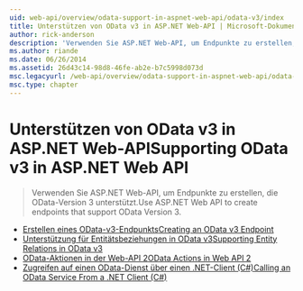 ```yaml
---
uid: web-api/overview/odata-support-in-aspnet-web-api/odata-v3/index
title: Unterstützen von OData v3 in ASP.NET Web-API | Microsoft-Dokumentation
author: rick-anderson
description: 'Verwenden Sie ASP.NET Web-API, um Endpunkte zu erstellen, die OData-Version 3 unterstützt.'
ms.author: riande
ms.date: 06/26/2014
ms.assetid: 26d43c14-98d8-46fe-ab2e-b7c5998d073d
msc.legacyurl: /web-api/overview/odata-support-in-aspnet-web-api/odata-v3
msc.type: chapter
---
```

<a name="supporting-odata-v3-in-aspnet-web-api"></a><span data-ttu-id="28d61-103">Unterstützen von OData v3 in ASP.NET Web-API</span><span class="sxs-lookup"><span data-stu-id="28d61-103">Supporting OData v3 in ASP.NET Web API</span></span>
====================
> <span data-ttu-id="28d61-104">Verwenden Sie ASP.NET Web-API, um Endpunkte zu erstellen, die OData-Version 3 unterstützt.</span><span class="sxs-lookup"><span data-stu-id="28d61-104">Use ASP.NET Web API to create endpoints that support OData Version 3.</span></span>


- [<span data-ttu-id="28d61-105">Erstellen eines OData-v3-Endpunkts</span><span class="sxs-lookup"><span data-stu-id="28d61-105">Creating an OData v3 Endpoint</span></span>](creating-an-odata-endpoint.md)
- [<span data-ttu-id="28d61-106">Unterstützung für Entitätsbeziehungen in OData v3</span><span class="sxs-lookup"><span data-stu-id="28d61-106">Supporting Entity Relations in OData v3</span></span>](working-with-entity-relations.md)
- [<span data-ttu-id="28d61-107">OData-Aktionen in der Web-API 2</span><span class="sxs-lookup"><span data-stu-id="28d61-107">OData Actions in Web API 2</span></span>](odata-actions.md)
- [<span data-ttu-id="28d61-108">Zugreifen auf einen OData-Dienst über einen .NET-Client (C#)</span><span class="sxs-lookup"><span data-stu-id="28d61-108">Calling an OData Service From a .NET Client (C#)</span></span>](calling-an-odata-service-from-a-net-client.md)
